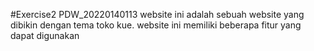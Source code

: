 #Exercise2 PDW_20220140113
website ini adalah sebuah website yang dibikin dengan tema toko kue. website ini memiliki beberapa fitur yang dapat digunakan
